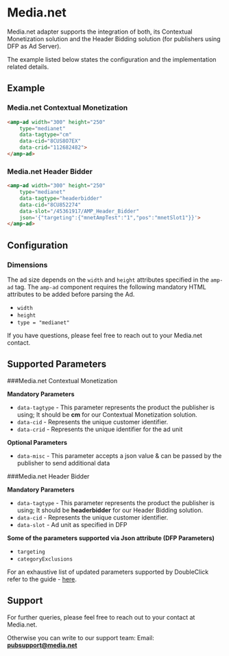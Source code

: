 <!---
Copyright 2016 The AMP HTML Authors. All Rights Reserved.

Licensed under the Apache License, Version 2.0 (the "License");
you may not use this file except in compliance with the License.
You may obtain a copy of the License at

      http://www.apache.org/licenses/LICENSE-2.0

Unless required by applicable law or agreed to in writing, software
distributed under the License is distributed on an "AS-IS" BASIS,
WITHOUT WARRANTIES OR CONDITIONS OF ANY KIND, either express or implied.
See the License for the specific language governing permissions and
limitations under the License.
-->

# Media.net

Media.net adapter supports the integration of both, its Contextual Monetization solution and the Header Bidding solution (for publishers using DFP as Ad Server). 

The example listed below states the configuration and the implementation related details.


## Example


### Media.net Contextual Monetization

``` html
<amp-ad width="300" height="250"
    type="medianet"
    data-tagtype="cm"
    data-cid="8CUS8O7EX"
    data-crid="112682482">
</amp-ad>


```

### Media.net Header Bidder 

``` html
<amp-ad width="300" height="250"
    type="medianet"
    data-tagtype="headerbidder"
    data-cid="8CU852274"
    data-slot="/45361917/AMP_Header_Bidder"
    json='{"targeting":{"mnetAmpTest":"1","pos":"mnetSlot1"}}'>
</amp-ad>

```

## Configuration

### Dimensions
 
The ad size depends on the ``width`` and ``height`` attributes specified in the ``amp-ad`` tag. The ``amp-ad`` component requires the following mandatory HTML attributes to be added before parsing the Ad.
  
 * ``width`` 
 * ``height`` 
 * ``type = "medianet"``

If you have questions, please feel free to reach out to your Media.net contact.

## Supported Parameters 

###Media.net Contextual Monetization

<strong>Mandatory Parameters</strong>
 
* ``data-tagtype`` - This parameter represents the product the publisher is using; It should be <strong>cm</strong> for our Contextual Monetization solution.
* ``data-cid`` - Represents the unique customer identifier.
* ``data-crid`` - Represents the unique identifier for the ad unit

<strong>Optional Parameters</strong>

* ``data-misc`` - This parameter accepts a json value & can be passed by the publisher to send additional data


###Media.net Header Bidder

<strong>Mandatory Parameters</strong>
 
* ``data-tagtype`` - This parameter represents the product the publisher is using; It should be <strong>headerbidder</strong> for our Header Bidding solution.
* ``data-cid`` - Represents the unique customer identifier.
* ``data-slot`` - Ad unit as specified in DFP

<strong>Some of the parameters supported via Json attribute (DFP Parameters)</strong>

* ``targeting``
* ``categoryExclusions``

For an exhaustive list of updated parameters supported by DoubleClick refer to the guide - [here](google/doubleclick.md).


## Support 
For further queries, please feel free to reach out to your contact at Media.net.

Otherwise you can write to our support team:
Email: <strong>pubsupport@media.net</strong>
